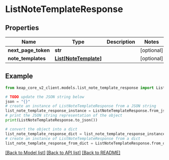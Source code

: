 # ListNoteTemplateResponse


## Properties

Name | Type | Description | Notes
------------ | ------------- | ------------- | -------------
**next_page_token** | **str** |  | [optional] 
**note_templates** | [**List[NoteTemplate]**](NoteTemplate.md) |  | [optional] 

## Example

```python
from keap_core_v2_client.models.list_note_template_response import ListNoteTemplateResponse

# TODO update the JSON string below
json = "{}"
# create an instance of ListNoteTemplateResponse from a JSON string
list_note_template_response_instance = ListNoteTemplateResponse.from_json(json)
# print the JSON string representation of the object
print(ListNoteTemplateResponse.to_json())

# convert the object into a dict
list_note_template_response_dict = list_note_template_response_instance.to_dict()
# create an instance of ListNoteTemplateResponse from a dict
list_note_template_response_from_dict = ListNoteTemplateResponse.from_dict(list_note_template_response_dict)
```
[[Back to Model list]](../README.md#documentation-for-models) [[Back to API list]](../README.md#documentation-for-api-endpoints) [[Back to README]](../README.md)


